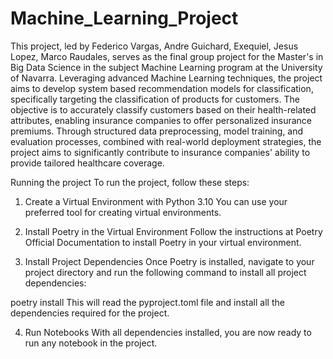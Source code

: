 # Machine_Learning_Project
This project, led by Federico Vargas, Andre Guichard, Exequiel, Jesus Lopez, Marco Raudales, serves as the final group project for the Master's in Big Data Science in the subject Machine Learning program at the University of Navarra. Leveraging advanced Machine Learning techniques, the project aims to develop system based recommendation models for classification, specifically targeting the classification of products for customers. The objective is to accurately classify customers based on their health-related attributes, enabling insurance companies to offer personalized insurance premiums. Through structured data preprocessing, model training, and evaluation processes, combined with real-world deployment strategies, the project aims to significantly contribute to insurance companies' ability to provide tailored healthcare coverage.

Running the project
To run the project, follow these steps:

1. Create a Virtual Environment with Python 3.10
You can use your preferred tool for creating virtual environments.

2. Install Poetry in the Virtual Environment
Follow the instructions at Poetry Official Documentation to install Poetry in your virtual environment.

3. Install Project Dependencies
Once Poetry is installed, navigate to your project directory and run the following command to install all project dependencies:

poetry install
This will read the pyproject.toml file and install all the dependencies required for the project.

4. Run Notebooks
With all dependencies installed, you are now ready to run any notebook in the project.
